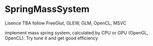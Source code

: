 # SpringMassSystem
Lisence
TBA
follow FreeGlut, GLEW, GLM, OpenCL, MSVC

implement mass spring system, calculated by CPU or GPU (OpenGL, OpenCL). Try tune it and get good efficiency

